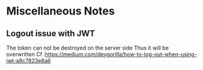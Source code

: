 # Miscellaneous Notes

## Logout issue with JWT 
The token can not be destroyed on the server side 
Thus it will be overwritten
Cf :https://medium.com/devgorilla/how-to-log-out-when-using-jwt-a8c7823e8a6

